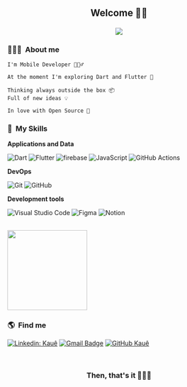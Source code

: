 <h2 align="center"> 
  Welcome&nbsp;🖖🏽 

  ![][profile_counter]
</h2>

### 👨🏽‍💻 &nbsp;About me

```text
I'm Mobile Developer 🙋🏽‍♂️

At the moment I'm exploring Dart and Flutter 📱

Thinking always outside the box 📦  
Full of new ideas 💡

In love with Open Source 💙
```

### 🚀 &nbsp;My Skills

**Applications and Data**

  ![Dart][dart]
  ![Flutter][flutter]
  ![firebase][firebase]
  ![JavaScript][javascript]
  ![GitHub Actions][github_actions]

**DevOps**

  ![Git][git]
  ![GitHub][github]

**Development tools**

  ![Visual Studio Code][visual_studio_code]
  ![Figma][figma]
  ![Notion][notion]

<br/>

<a href="https://github.com/kmartins">
  <img height="180em" src="https://github-readme-stats.vercel.app/api?username=kmartins&theme=dracula&show_icons=true&text_color=FFFFFF&title_color=5FC9F8&border_color=5FC9F8&icon_color=5FC9F8" />
</a>

<br/>

### 🌎 &nbsp;Find me 


[![Linkedin: Kauê][linkedin_shiled]][linkedin_link]
[![Gmail Badge][email_shiled]][email_link]
[![GitHub Kauê][github_profile_shield]][github_profile_link]

<br/>

<h3 align="center"> 
  Then, that's it&nbsp;🙅🏽‍♂️ 
</h3>

[profile_counter]: https://komarev.com/ghpvc/?username=kmartins&color=006bed
[dart]: https://img.shields.io/badge/-Dart-333333?style=flat&logo=Dart
[flutter]: https://img.shields.io/badge/-Flutter-333333?style=flat&logo=Flutter
[firebase]: https://img.shields.io/badge/-Firebase-333333?style=flat&logo=Firebase
[javascript]: https://img.shields.io/badge/-JavaScript-333333?style=flat&logo=javascript
[git]: https://img.shields.io/badge/-Git-333333?style=flat&logo=git
[github]: https://img.shields.io/badge/-GitHub-333333?style=flat&logo=github
[github_actions]: https://img.shields.io/badge/-GitHub_Actions-333333?style=flat&logo=github
[visual_studio_code]: https://img.shields.io/badge/-Visual%20Studio%20Code-333333?style=flat&logo=visual-studio-code&logoColor=007ACC
[figma]: https://img.shields.io/badge/-Figma-333333?style=flat&logo=figma&logoColor=007ACC
[notion]: https://img.shields.io/badge/-Notion-333333?style=flat&logo=Notion
[linkedin_shiled]: https://img.shields.io/badge/-kmartinssp-blue?style=flat-square&logo=Linkedin&logoColor=white&link=https://www.linkedin.com/in/kmartinssp/
[linkedin_link]: https://www.linkedin.com/in/kmartinssp/
[email_shiled]: https://img.shields.io/badge/-ksampaiosp@gmail.com-006bed?style=flat-square&logo=Gmail&logoColor=white&link=mailto:ksampaiosp@gmail.com
[email_link]: mailto:ksampaiosp@gmail.com
[github_profile_shield]: https://img.shields.io/github/followers/kmartins?label=follow&style=social
[github_profile_link]: https://github.com/kmartins
